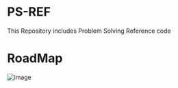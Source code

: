 # PS-REF
This Repository includes Problem Solving Reference code

# RoadMap
![image](https://user-images.githubusercontent.com/111988634/186935394-97bf75ae-d6e2-477a-9bf6-f9f12d1ebdf1.png)
